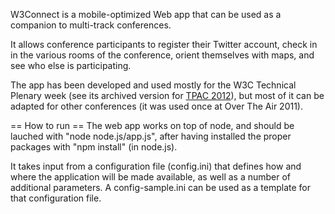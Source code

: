 W3Connect is a mobile-optimized Web app that can be used as a companion to multi-track conferences.

It allows conference participants to register their Twitter account, check in in the various rooms of the conference, orient themselves with maps, and see who else is participating.

The app has been developed and used mostly for the W3C Technical Plenary week (see its archived version for [TPAC 2012](http://www.w3.org/2012/10/TPAC/live/)), but most of it can be adapted for other conferences (it was used once at Over The Air 2011).

== How to run ==
The web app works on top of node, and should be lauched with "node node.js/app.js", after having installed the proper packages with "npm install" (in node.js).

It takes input from a configuration file (config.ini) that defines how and where the application will be made available, as well as a number of additional parameters. A config-sample.ini can be used as a template for that configuration file.
